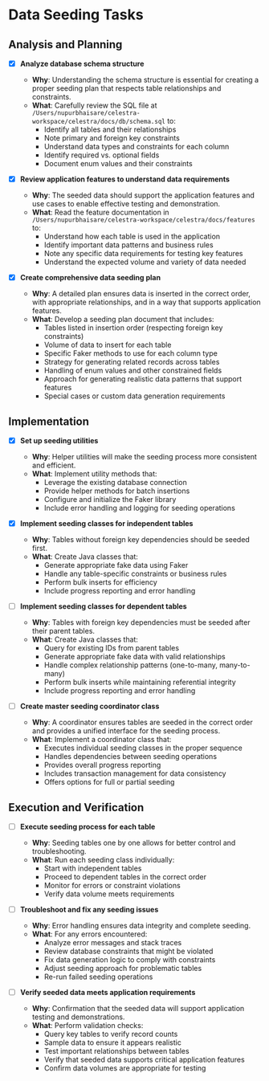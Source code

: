# Data Seeding Tasks

## Analysis and Planning

- [x] **Analyze database schema structure**
  - **Why**: Understanding the schema structure is essential for creating a proper seeding plan that respects table relationships and constraints.
  - **What**: Carefully review the SQL file at `/Users/nupurbhaisare/celestra-workspace/celestra/docs/db/schema.sql` to:
    - Identify all tables and their relationships
    - Note primary and foreign key constraints
    - Understand data types and constraints for each column
    - Identify required vs. optional fields
    - Document enum values and their constraints

- [x] **Review application features to understand data requirements**
  - **Why**: The seeded data should support the application features and use cases to enable effective testing and demonstration.
  - **What**: Read the feature documentation in `/Users/nupurbhaisare/celestra-workspace/celestra/docs/features` to:
    - Understand how each table is used in the application
    - Identify important data patterns and business rules
    - Note any specific data requirements for testing key features
    - Understand the expected volume and variety of data needed

- [x] **Create comprehensive data seeding plan**
  - **Why**: A detailed plan ensures data is inserted in the correct order, with appropriate relationships, and in a way that supports application features.
  - **What**: Develop a seeding plan document that includes:
    - Tables listed in insertion order (respecting foreign key constraints)
    - Volume of data to insert for each table
    - Specific Faker methods to use for each column type
    - Strategy for generating related records across tables
    - Handling of enum values and other constrained fields
    - Approach for generating realistic data patterns that support features
    - Special cases or custom data generation requirements

## Implementation

- [x] **Set up seeding utilities**
  - **Why**: Helper utilities will make the seeding process more consistent and efficient.
  - **What**: Implement utility methods that:
    - Leverage the existing database connection
    - Provide helper methods for batch insertions
    - Configure and initialize the Faker library
    - Include error handling and logging for seeding operations

- [x] **Implement seeding classes for independent tables**
  - **Why**: Tables without foreign key dependencies should be seeded first.
  - **What**: Create Java classes that:
    - Generate appropriate fake data using Faker
    - Handle any table-specific constraints or business rules
    - Perform bulk inserts for efficiency
    - Include progress reporting and error handling

- [ ] **Implement seeding classes for dependent tables**
  - **Why**: Tables with foreign key dependencies must be seeded after their parent tables.
  - **What**: Create Java classes that:
    - Query for existing IDs from parent tables
    - Generate appropriate fake data with valid relationships
    - Handle complex relationship patterns (one-to-many, many-to-many)
    - Perform bulk inserts while maintaining referential integrity
    - Include progress reporting and error handling

- [ ] **Create master seeding coordinator class**
  - **Why**: A coordinator ensures tables are seeded in the correct order and provides a unified interface for the seeding process.
  - **What**: Implement a coordinator class that:
    - Executes individual seeding classes in the proper sequence
    - Handles dependencies between seeding operations
    - Provides overall progress reporting
    - Includes transaction management for data consistency
    - Offers options for full or partial seeding

## Execution and Verification

- [ ] **Execute seeding process for each table**
  - **Why**: Seeding tables one by one allows for better control and troubleshooting.
  - **What**: Run each seeding class individually:
    - Start with independent tables
    - Proceed to dependent tables in the correct order
    - Monitor for errors or constraint violations
    - Verify data volume meets requirements

- [ ] **Troubleshoot and fix any seeding issues**
  - **Why**: Error handling ensures data integrity and complete seeding.
  - **What**: For any errors encountered:
    - Analyze error messages and stack traces
    - Review database constraints that might be violated
    - Fix data generation logic to comply with constraints
    - Adjust seeding approach for problematic tables
    - Re-run failed seeding operations

- [ ] **Verify seeded data meets application requirements**
  - **Why**: Confirmation that the seeded data will support application testing and demonstrations.
  - **What**: Perform validation checks:
    - Query key tables to verify record counts
    - Sample data to ensure it appears realistic
    - Test important relationships between tables
    - Verify that seeded data supports critical application features
    - Confirm data volumes are appropriate for testing